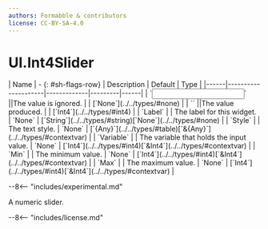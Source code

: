 ```yaml
---
authors: Formabble & contributors
license: CC-BY-SA-4.0
---
```



# UI.Int4Slider

<div class="sh-parameters" markdown="1">
| Name | - {: #sh-flags-row} | Description | Default | Type |
|------|---------------------|-------------|---------|------|
| `<input>` ||The value is ignored. | | [`None`](../../types/#none) |
| `<output>` ||The value produced. | | [`Int4`](../../types/#int4) |
| `Label` |  | The label for this widget. | `None` | [`String`](../../types/#string)[`None`](../../types/#none) |
| `Style` |  | The text style. | `None` | [`{Any}`](../../types/#table)[`&{Any}`](../../types/#contextvar) |
| `Variable` |  | The variable that holds the input value. | `None` | [`Int4`](../../types/#int4)[`&Int4`](../../types/#contextvar) |
| `Min` |  | The minimum value. | `None` | [`Int4`](../../types/#int4)[`&Int4`](../../types/#contextvar) |
| `Max` |  | The maximum value. | `None` | [`Int4`](../../types/#int4)[`&Int4`](../../types/#contextvar) |

</div>

--8<-- "includes/experimental.md"

A numeric slider.

--8<-- "includes/license.md"

